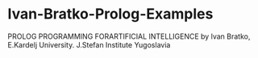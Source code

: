 # Ivan-Bratko-Prolog-Examples
PROLOG PROGRAMMING FORARTIFICIAL INTELLIGENCE by lvan Bratko, E.Kardelj University.  J.Stefan Institute Yugoslavia
